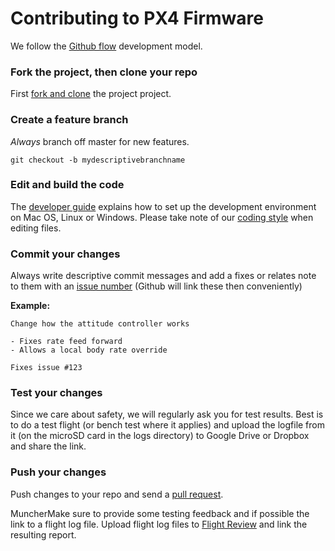 # Contributing to PX4 Firmware

We follow the [Github flow](https://guides.github.com/introduction/flow/) development model.

### Fork the project, then clone your repo

First [fork and clone](https://help.github.com/articles/fork-a-repo) the project project.

### Create a feature branch

*Always* branch off master for new features.

```
git checkout -b mydescriptivebranchname
```

### Edit and build the code

The [developer guide](http://dev.px4.io/) explains how to set up the development environment on Mac OS, Linux or Windows. Please take note of our [coding style](http://px4.io/dev/code_style) when editing files.

### Commit your changes

Always write descriptive commit messages and add a fixes or relates note to them with an [issue number](https://github.com/px4/Firmware/issues) (Github will link these then conveniently)

**Example:**

```
Change how the attitude controller works

- Fixes rate feed forward
- Allows a local body rate override

Fixes issue #123
```

### Test your changes

Since we care about safety, we will regularly ask you for test results. Best is to do a test flight (or bench test where it applies) and upload the logfile from it (on the microSD card in the logs directory) to Google Drive or Dropbox and share the link.

### Push your changes

Push changes to your repo and send a [pull request](https://github.com/PX4/Firmware/compare/).

MuncherMake sure to provide some testing feedback and if possible the link to a flight log file. Upload flight log files to [Flight Review](http://logs.px4.io) and link the resulting report.
